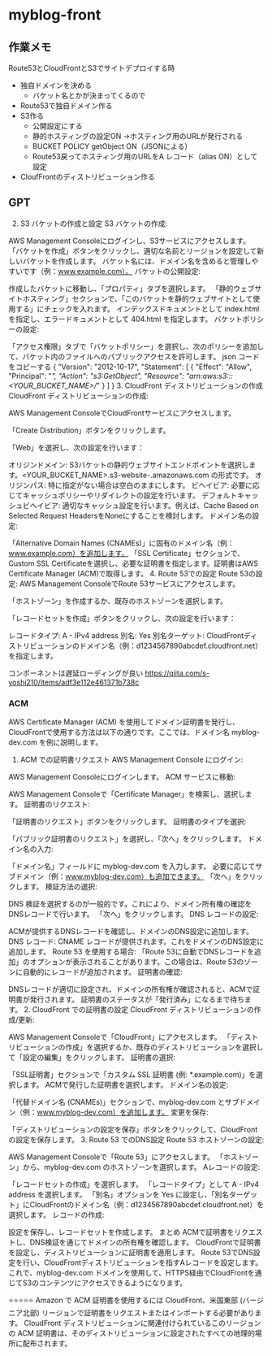 # myblog-front


## 作業メモ

Route53とCloudFrontとS3でサイトデプロイする時

- 独自ドメインを決める
  - バケット名とかが決まってくるので
- Route53で独自ドメイン作る
- S3作る
  - 公開設定にする
  - 静的ホスティングの設定ON →ホスティング用のURLが発行される
  - BUCKET POLICY getObject ON（JSONによる）
  - Route53戻ってホスティング用のURLをA レコード（alias ON）として設定
- CloufFrontのディストリビューション作る

## GPT
2. S3 バケットの作成と設定
S3 バケットの作成:

AWS Management Consoleにログインし、S3サービスにアクセスします。
「バケットを作成」ボタンをクリックし、適切な名前とリージョンを設定して新しいバケットを作成します。
バケット名には、ドメイン名を含めると管理しやすいです（例：www.example.com）。
バケットの公開設定:

作成したバケットに移動し、「プロパティ」タブを選択します。
「静的ウェブサイトホスティング」セクションで、「このバケットを静的ウェブサイトとして使用する」にチェックを入れます。
インデックスドキュメントとして index.html を指定し、エラードキュメントとして 404.html を指定します。
バケットポリシーの設定:

「アクセス権限」タブで「バケットポリシー」を選択し、次のポリシーを追加して、バケット内のファイルへのパブリックアクセスを許可します。
json
コードをコピーする
{
  "Version": "2012-10-17",
  "Statement": [
    {
      "Effect": "Allow",
      "Principal": "*",
      "Action": "s3:GetObject",
      "Resource": "arn:aws:s3:::<YOUR_BUCKET_NAME>/*"
    }
  ]
}
3. CloudFront ディストリビューションの作成
CloudFront ディストリビューションの作成:

AWS Management ConsoleでCloudFrontサービスにアクセスします。

「Create Distribution」ボタンをクリックします。

「Web」を選択し、次の設定を行います：

オリジンドメイン: S3バケットの静的ウェブサイトエンドポイントを選択します。<YOUR_BUCKET_NAME>.s3-website-<REGION>.amazonaws.com の形式です。
オリジンパス: 特に指定がない場合は空白のままにします。
ビヘイビア: 必要に応じてキャッシュポリシーやリダイレクトの設定を行います。
デフォルトキャッシュビヘイビア: 適切なキャッシュ設定を行います。例えば、Cache Based on Selected Request HeadersをNoneにすることを検討します。
ドメイン名の設定:

「Alternative Domain Names (CNAMEs)」に固有のドメイン名（例：www.example.com）を追加します。
「SSL Certificate」セクションで、Custom SSL Certificateを選択し、必要な証明書を指定します。証明書はAWS Certificate Manager (ACM)で取得します。
4. Route 53での設定
Route 53の設定:
AWS Management ConsoleでRoute 53サービスにアクセスします。

「ホストゾーン」を作成するか、既存のホストゾーンを選択します。

「レコードセットを作成」ボタンをクリックし、次の設定を行います：

レコードタイプ: A - IPv4 address
別名: Yes
別名ターゲット: CloudFrontディストリビューションのドメイン名（例：d1234567890abcdef.cloudfront.net）を指定します。

コンポーネントは遅延ローディングが良い
https://qiita.com/s-yoshi210/items/adf3e112e461371b738c


### ACM

AWS Certificate Manager (ACM) を使用してドメイン証明書を発行し、CloudFrontで使用する方法は以下の通りです。ここでは、ドメイン名 myblog-dev.com を例に説明します。

1. ACM での証明書リクエスト
AWS Management Console にログイン:

AWS Management Consoleにログインします。
ACM サービスに移動:

AWS Management Consoleで「Certificate Manager」を検索し、選択します。
証明書のリクエスト:

「証明書のリクエスト」ボタンをクリックします。
証明書のタイプを選択:

「パブリック証明書のリクエスト」を選択し、「次へ」をクリックします。
ドメイン名の入力:

「ドメイン名」フィールドに myblog-dev.com を入力します。
必要に応じてサブドメイン（例：www.myblog-dev.com）も追加できます。
「次へ」をクリックします。
検証方法の選択:

DNS 検証を選択するのが一般的です。これにより、ドメイン所有権の確認をDNSレコードで行います。
「次へ」をクリックします。
DNS レコードの設定:

ACMが提供するDNSレコードを確認し、ドメインのDNS設定に追加します。
DNS レコード:
CNAME レコードが提供されます。これをドメインのDNS設定に追加します。
Route 53 を使用する場合:
「Route 53に自動でDNSレコードを追加」のオプションが表示されることがあります。この場合は、Route 53のゾーンに自動的にレコードが追加されます。
証明書の確認:

DNSレコードが適切に設定され、ドメインの所有権が確認されると、ACMで証明書が発行されます。
証明書のステータスが「発行済み」になるまで待ちます。
2. CloudFront での証明書の設定
CloudFront ディストリビューションの作成/更新:

AWS Management Consoleで「CloudFront」にアクセスします。
「ディストリビューションの作成」を選択するか、既存のディストリビューションを選択して「設定の編集」をクリックします。
証明書の選択:

「SSL証明書」セクションで「カスタム SSL 証明書 (例: *.example.com)」を選択します。
ACMで発行した証明書を選択します。
ドメイン名の設定:

「代替ドメイン名 (CNAMEs)」セクションで、myblog-dev.com とサブドメイン（例：www.myblog-dev.com）を追加します。
変更を保存:

「ディストリビューションの設定を保存」ボタンをクリックして、CloudFrontの設定を保存します。
3. Route 53 でのDNS設定
Route 53 ホストゾーンの設定:

AWS Management Consoleで「Route 53」にアクセスします。
「ホストゾーン」から、myblog-dev.com のホストゾーンを選択します。
Aレコードの設定:

「レコードセットの作成」を選択します。
「レコードタイプ」として A - IPv4 address を選択します。
「別名」オプションを Yes に設定し、「別名ターゲット」にCloudFrontのドメイン名（例：d1234567890abcdef.cloudfront.net）を選択します。
レコードの作成:

設定を保存し、レコードセットを作成します。
まとめ
ACMで証明書をリクエストし、DNS検証を通じてドメインの所有権を確認します。
CloudFrontで証明書を設定し、ディストリビューションに証明書を適用します。
Route 53でDNS設定を行い、CloudFrontディストリビューションを指すAレコードを設定します。
これで、myblog-dev.com ドメインを使用して、HTTPS経由でCloudFrontを通じてS3のコンテンツにアクセスできるようになります。

⭐️⭐️⭐️⭐️⭐️
Amazon で ACM 証明書を使用するには CloudFront、米国東部 (バージニア北部) リージョンで証明書をリクエストまたはインポートする必要があります。 CloudFront ディストリビューションに関連付けられているこのリージョンの ACM 証明書は、そのディストリビューションに設定されたすべての地理的場所に配布されます。